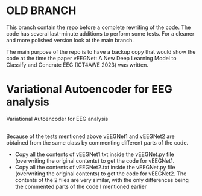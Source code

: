 # OLD BRANCH
This branch contain the repo before a complete rewriting of the code. The code has several last-minute additions to perform some tests. For a cleaner and more polished version look at the main branch. 

The main purpose of the repo is to have a backup copy that would show the code at the time the paper vEEGNet: A New Deep Learning Model to Classify and Generate EEG (ICT4AWE 2023) was written.

# Variational Autoencoder for EEG analysis
Variational Autoencoder for EEG analysis

##

Because of the tests mentioned above vEEGNet1 and vEEGNet2 are obtained from the same class by commenting different parts of the code.
- Copy all the contents of vEEGNet1.txt inside the vEEGNet.py file (overwriting the original contents) to get the code for vEEGNet1.
- Copy all the contents of vEEGNet2.txt inside the vEEGNet.py file (overwriting the original contents) to get the code for vEEGNet2.
The contents of the 2 files are very similar, with the only differences being the commented parts of the code I mentioned earlier
